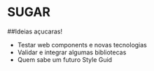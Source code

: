 SUGAR
=====

##Ideias açucaras!

 - Testar web components e novas tecnologias
 - Validar e integrar algumas bibliotecas
 - Quem sabe um futuro Style Guid

